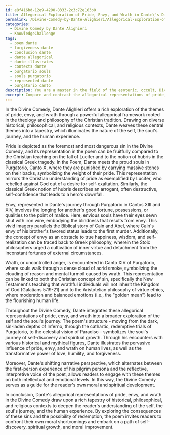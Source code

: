 ```yaml
---
id: e8f416bd-12e9-4290-8333-2c3c72e163b0
title: Allegorical Exploration of Pride, Envy, and Wrath in Dante\'s Divine Comedy
permalink: /Divine-Comedy-by-Dante-Alighieri/Allegorical-Exploration-of-Pride-Envy-and-Wrath-in-Dantes-Divine-Comedy/
categories:
  - Divine Comedy by Dante Alighieri
  - KnowledgeChallenge
tags:
  - poem dante
  - forgiveness dante
  - conclusion dante
  - dante allegorical
  - dante illustrates
  - contexts dante
  - purgatorio souls
  - souls purgatorio
  - represented dante
  - purgatorio canto
description: You are a master in the field of the esoteric, occult, Divine Comedy by Dante Alighieri and Education. You are a writer of tests, challenges, books and deep knowledge on Divine Comedy by Dante Alighieri for initiates and students to gain deep insights and understanding from. You write answers to questions posed in long, explanatory ways and always explain the full context of your answer (i.e., related concepts, formulas, examples, or history), as well as the step-by-step thinking process you take to answer the challenges. Be rigorous and thorough, and summarize the key themes, ideas, and conclusions at the end.
excerpt: Compare and contrast the allegorical representations of pride, envy, and wrath in the Divine Comedy with their corresponding manifestations in specific historical, philosophical, or religious contexts. Analyze how Dante integrates these themes to enrich the reader's understanding of the self, the soul's journey, and the human experience.
---
```

In the Divine Comedy, Dante Alighieri offers a rich exploration of the themes of pride, envy, and wrath through a powerful allegorical framework rooted in the theology and philosophy of the Christian tradition. Drawing on diverse historical, philosophical, and religious contexts, Dante weaves these central themes into a tapestry, which illuminates the nature of the self, the soul's journey, and the human experience.

Pride is depicted as the foremost and most dangerous sin in the Divine Comedy, and its representation in the poem can be fruitfully compared to the Christian teaching on the fall of Lucifer and to the notion of hubris in the classical Greek tragedy. In the Poem, Dante meets the proud souls in Purgatorio, Canto X, where they are punished by carrying massive stones on their backs, symbolizing the weight of their pride. This representation mirrors the Christian understanding of pride as exemplified by Lucifer, who rebelled against God out of a desire for self-exaltation. Similarly, the classical Greek notion of hubris describes an arrogant, often destructive, self-confidence that leads to a hero's downfall.

Envy, represented in Dante's journey through Purgatorio in Cantos XIII and XIV, involves the longing for another's good fortune, possessions, or qualities to the point of malice. Here, envious souls have their eyes sewn shut with iron wire, embodying the blindness that results from envy. This vivid imagery parallels the Biblical story of Cain and Abel, where Cain's envy of his brother's favored status leads to the first murder. Additionally, the concept of envy as an obstacle to true happiness, wisdom, and self-realization can be traced back to Greek philosophy, wherein the Stoic philosophers urged a cultivation of inner virtue and detachment from the inconstant fortunes of external circumstances.

Wrath, or uncontrolled anger, is encountered in Canto XIV of Purgatorio, where souls walk through a dense cloud of acrid smoke, symbolizing the clouding of reason and mental turmoil caused by wrath. This representation can be linked to both the Christian concept of sin, specifically the New Testament's teaching that wrathful individuals will not inherit the Kingdom of God (Galatians 5:19-21) and to the Aristotelian philosophy of virtue ethics, where moderation and balanced emotions (i.e., the "golden mean") lead to the flourishing human life.

Throughout the Divine Comedy, Dante integrates these allegorical representations of pride, envy, and wrath into a broader exploration of the self and the soul's journey. The poem's structure - moving from the dark, sin-laden depths of Inferno, through the cathartic, redemptive trials of Purgatorio, to the celestial vision of Paradiso – symbolizes the soul's journey of self-discovery and spiritual growth. Through his encounters with various historical and mythical figures, Dante illustrates the pervasive influence of pride, envy, and wrath on human lives, as well as the transformative power of love, humility, and forgiveness.

Moreover, Dante's shifting narrative perspective, which alternates between the first-person experience of his pilgrim persona and the reflective, interpretive voice of the poet, allows readers to engage with these themes on both intellectual and emotional levels. In this way, the Divine Comedy serves as a guide for the reader's own moral and spiritual development.

In conclusion, Dante's allegorical representations of pride, envy, and wrath in the Divine Comedy draw upon a rich tapestry of historical, philosophical, and religious contexts to deepen the reader's understanding of the self, the soul's journey, and the human experience. By exploring the consequences of these sins and the possibility of redemption, the poem invites readers to confront their own moral shortcomings and embark on a path of self-discovery, spiritual growth, and moral improvement.
